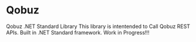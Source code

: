 # Qobuz
Qobuz .NET Standard Library This library is intentended to Call Qobuz REST APIs. Built in .NET Standard framework.  Work in Progress!!!
